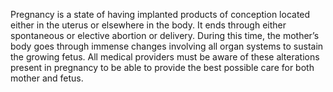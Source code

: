 Pregnancy is a state of having implanted products of conception located either in the uterus or elsewhere in the body. It ends through either spontaneous or elective abortion or delivery. During this time, the mother’s body goes through immense changes involving all organ systems to sustain the growing fetus. All medical providers must be aware of these alterations present in pregnancy to be able to provide the best possible care for both mother and fetus.